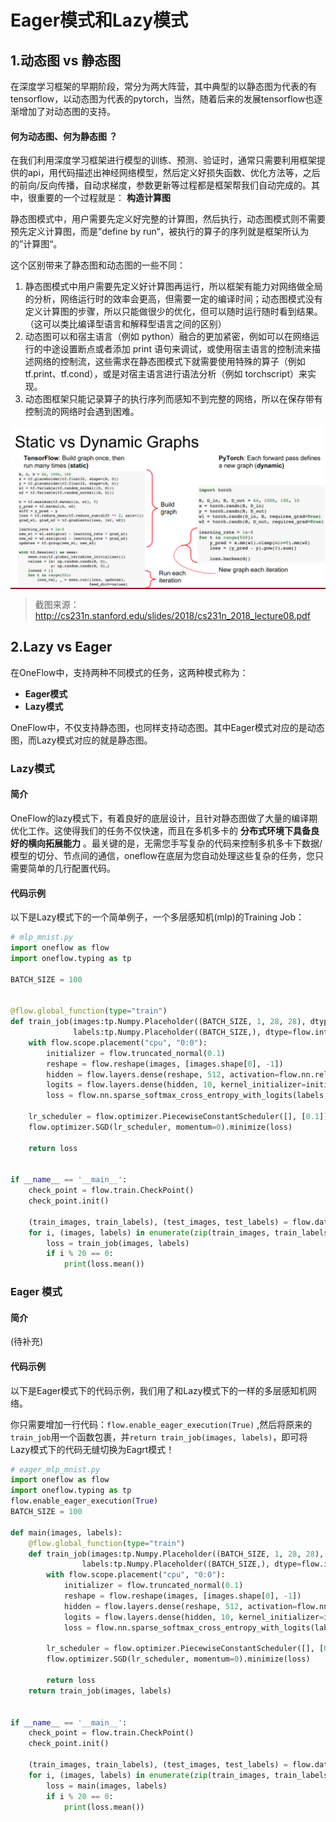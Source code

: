 # Eager模式和Lazy模式

## 1.动态图 vs 静态图

在深度学习框架的早期阶段，常分为两大阵营，其中典型的以静态图为代表的有tensorflow，以动态图为代表的pytorch，当然，随着后来的发展tensorflow也逐渐增加了对动态图的支持。

#### 何为动态图、何为静态图 ？

在我们利用深度学习框架进行模型的训练、预测、验证时，通常只需要利用框架提供的api，用代码描述出神经网络模型，然后定义好损失函数、优化方法等，之后的前向/反向传播，自动求梯度，参数更新等过程都是框架帮我们自动完成的。其中，很重要的一个过程就是： **构造计算图**

静态图模式中，用户需要先定义好完整的计算图，然后执行，动态图模式则不需要预先定义计算图，而是”define by run“，被执行的算子的序列就是框架所认为的”计算图“。

这个区别带来了静态图和动态图的一些不同：

1. 静态图模式中用户需要先定义好计算图再运行，所以框架有能力对网络做全局的分析，网络运行时的效率会更高，但需要一定的编译时间；动态图模式没有定义计算图的步骤，所以只能做很少的优化，但可以随时运行随时看到结果。（这可以类比编译型语言和解释型语言之间的区别）
2. 动态图可以和宿主语言（例如 python）融合的更加紧密，例如可以在网络运行的中途设置断点或者添加 print 语句来调试，或使用宿主语言的控制流来描述网络的控制流，这些需求在静态图模式下就需要使用特殊的算子（例如 tf.print、tf.cond），或是对宿主语言进行语法分析（例如 torchscript）来实现。
3. 动态图框架只能记录算子的执行序列而感知不到完整的网络，所以在保存带有控制流的网络时会遇到困难。

<div align="center">
    <img src="imgs/static_dynamic_graph.png" align='center'/>
</div>

> 截图来源：http://cs231n.stanford.edu/slides/2018/cs231n_2018_lecture08.pdf



## 2.Lazy vs Eager

在OneFlow中，支持两种不同模式的任务，这两种模式称为：

-  **Eager模式**
-  **Lazy模式**

OneFlow中，不仅支持静态图，也同样支持动态图。其中Eager模式对应的是动态图，而Lazy模式对应的就是静态图。

### Lazy模式

#### 简介

OneFlow的lazy模式下，有着良好的底层设计，且针对静态图做了大量的编译期优化工作。这使得我们的任务不仅快速，而且在多机多卡的 **分布式环境下具备良好的横向拓展能力** 。最关键的是，无需您手写复杂的代码来控制多机多卡下数据/模型的切分、节点间的通信，oneflow在底层为您自动处理这些复杂的任务，您只需要简单的几行配置代码。

#### 代码示例

以下是Lazy模式下的一个简单例子，一个多层感知机(mlp)的Training Job：

```python
# mlp_mnist.py
import oneflow as flow
import oneflow.typing as tp

BATCH_SIZE = 100


@flow.global_function(type="train")
def train_job(images:tp.Numpy.Placeholder((BATCH_SIZE, 1, 28, 28), dtype=flow.float),
              labels:tp.Numpy.Placeholder((BATCH_SIZE,), dtype=flow.int32)) -> tp.Numpy:
    with flow.scope.placement("cpu", "0:0"):
        initializer = flow.truncated_normal(0.1)
        reshape = flow.reshape(images, [images.shape[0], -1])
        hidden = flow.layers.dense(reshape, 512, activation=flow.nn.relu, kernel_initializer=initializer, name="dense1")
        logits = flow.layers.dense(hidden, 10, kernel_initializer=initializer, name="dense2")
        loss = flow.nn.sparse_softmax_cross_entropy_with_logits(labels, logits)

    lr_scheduler = flow.optimizer.PiecewiseConstantScheduler([], [0.1])
    flow.optimizer.SGD(lr_scheduler, momentum=0).minimize(loss)

    return loss


if __name__ == '__main__':
    check_point = flow.train.CheckPoint()
    check_point.init()

    (train_images, train_labels), (test_images, test_labels) = flow.data.load_mnist(BATCH_SIZE, BATCH_SIZE)
    for i, (images, labels) in enumerate(zip(train_images, train_labels)):
        loss = train_job(images, labels)
        if i % 20 == 0:
            print(loss.mean())
```



### Eager 模式

#### 简介

(待补充)





#### 代码示例

以下是Eager模式下的代码示例，我们用了和Lazy模式下的一样的多层感知机网络。

你只需要增加一行代码：`flow.enable_eager_execution(True)` ,然后将原来的`train_job`用一个函数包裹，并`return train_job(images, labels)`，即可将Lazy模式下的代码无缝切换为Eagrt模式！

```python
# eager_mlp_mnist.py
import oneflow as flow
import oneflow.typing as tp
flow.enable_eager_execution(True)
BATCH_SIZE = 100

def main(images, labels):
    @flow.global_function(type="train")
    def train_job(images:tp.Numpy.Placeholder((BATCH_SIZE, 1, 28, 28), dtype=flow.float),
                labels:tp.Numpy.Placeholder((BATCH_SIZE,), dtype=flow.int32)) -> tp.Numpy:
        with flow.scope.placement("cpu", "0:0"):
            initializer = flow.truncated_normal(0.1)
            reshape = flow.reshape(images, [images.shape[0], -1])
            hidden = flow.layers.dense(reshape, 512, activation=flow.nn.relu, kernel_initializer=initializer, name="dense1")
            logits = flow.layers.dense(hidden, 10, kernel_initializer=initializer, name="dense2")
            loss = flow.nn.sparse_softmax_cross_entropy_with_logits(labels, logits)

        lr_scheduler = flow.optimizer.PiecewiseConstantScheduler([], [0.1])
        flow.optimizer.SGD(lr_scheduler, momentum=0).minimize(loss)

        return loss
    return train_job(images, labels)


if __name__ == '__main__':
    check_point = flow.train.CheckPoint()
    check_point.init()

    (train_images, train_labels), (test_images, test_labels) = flow.data.load_mnist(BATCH_SIZE, BATCH_SIZE)
    for i, (images, labels) in enumerate(zip(train_images, train_labels)):
        loss = main(images, labels)
        if i % 20 == 0:
            print(loss.mean())
```

